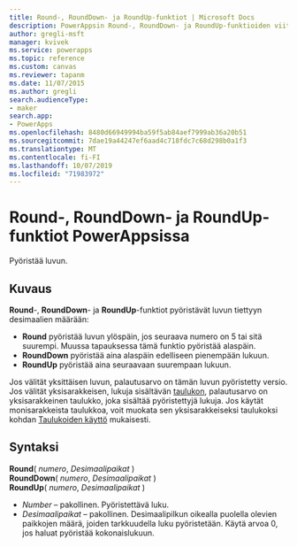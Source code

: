 ```yaml
---
title: Round-, RoundDown- ja RoundUp-funktiot | Microsoft Docs
description: PowerAppsin Round-, RoundDown- ja RoundUp-funktioiden viitetiedot, mukaan lukien syntaksi ja esimerkit
author: gregli-msft
manager: kvivek
ms.service: powerapps
ms.topic: reference
ms.custom: canvas
ms.reviewer: tapanm
ms.date: 11/07/2015
ms.author: gregli
search.audienceType:
- maker
search.app:
- PowerApps
ms.openlocfilehash: 8480d66949994ba59f5ab84aef7999ab36a20b51
ms.sourcegitcommit: 7dae19a44247ef6aad4c718fdc7c68d298b0a1f3
ms.translationtype: MT
ms.contentlocale: fi-FI
ms.lasthandoff: 10/07/2019
ms.locfileid: "71983972"
---
```

# <a name="round-rounddown-and-roundup-functions-in-powerapps"></a>Round-, RoundDown- ja RoundUp-funktiot PowerAppsissa
Pyöristää luvun.

## <a name="description"></a>Kuvaus
**Round**-, **RoundDown**- ja **RoundUp**-funktiot pyöristävät luvun tiettyyn desimaalien määrään:

* **Round** pyöristää luvun ylöspäin, jos seuraava numero on 5 tai sitä suurempi. Muussa tapauksessa tämä funktio pyöristää alaspäin.
* **RoundDown** pyöristää aina alaspäin edelliseen pienempään lukuun.
* **RoundUp** pyöristää aina seuraavaan suurempaan lukuun.

Jos välität yksittäisen luvun, palautusarvo on tämän luvun pyöristetty versio.  Jos välität yksisarakkeisen, lukuja sisältävän [taulukon](../working-with-tables.md), palautusarvo on yksisarakkeinen taulukko, joka sisältää pyöristettyjä lukuja. Jos käytät monisarakkeista taulukkoa, voit muokata sen yksisarakkeiseksi taulukoksi kohdan [Taulukoiden käyttö](../working-with-tables.md) mukaisesti.

## <a name="syntax"></a>Syntaksi
**Round**( *numero*, *Desimaalipaikat* )<br>**RoundDown**( *numero*, *Desimaalipaikat* )<br>**RoundUp**( *numero*, *Desimaalipaikat* )

* *Number* – pakollinen. Pyöristettävä luku.
* *Desimaalipaikat* – pakollinen.  Desimaalipilkun oikealla puolella olevien paikkojen määrä, joiden tarkkuudella luku pyöristetään.  Käytä arvoa 0, jos haluat pyöristää kokonaislukuun.  


